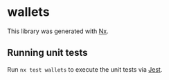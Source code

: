 # wallets

This library was generated with [Nx](https://nx.dev).

## Running unit tests

Run `nx test wallets` to execute the unit tests via [Jest](https://jestjs.io).

